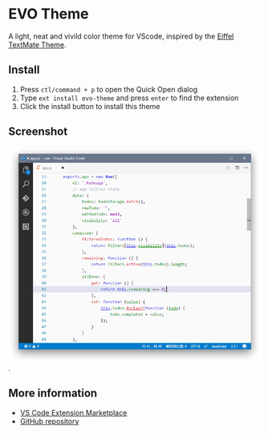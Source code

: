 # EVO Theme
A light, neat and vivild color theme for VScode, inspired by the [Eiffel TextMate Theme](http://colorsublime.com/theme/Eiffel).

## Install
1. Press `ctl/command + p` to open the Quick Open dialog
2. Type `ext install evo-theme` and press `enter` to find the extension
3. Click the install button to install this theme

## Screenshot
![screenshot](https://raw.githubusercontent.com/linking2014/vscode-theme-evo/master/resource/screenshot-js.png).

## More information
- [VS Code Extension Marketplace](https://marketplace.visualstudio.com/items?itemName=linking.evo-theme)
- [GitHub repository](https://github.com/linking2014/vscode-theme-evo)